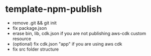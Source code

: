 # template-npm-publish
- remove .git && git init
- fix package.json
- erase bin, lib, cdk.json if you are not publishing aws-cdk custom resource
- (optional) fix cdk.json "app" if you are using aws cdk
- fix src folder structure